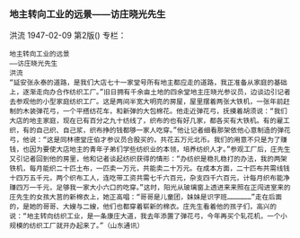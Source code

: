 ### 地主转向工业的远景——访庄晓光先生
洪流
1947-02-09
第2版()
专栏：

    地主转向工业的远景
    ——访庄晓光先生
    洪流
    “延安张永泰的道路，是我们大店七十一家堂号所有地主都应走的道路，我正准备从家庭的基础上，逐渐走向办合作纺织工厂。”旧日拥有千余亩土地的四余堂地主庄晓光参议员，边谈边引记者去参观他的小型家庭纺织工厂。这是两间半宽大明亮的房屋，屋里摆着两张大铁机，一张年前赶制的木装弹花弓，一个平搭纺花车，和新弹的大包棉花。他走近弹花弓，抚摸着胡须说：“我们大店的地主家庭，现在已有百分之九十纺线了，织布的也有好几家，都各买有大铁机。有的雇工织，有的自己织、自己浆，织布挣的钱都够一家人吃穿。”他让记者细看那架依他心意制造的弹花弓，他说：“这是同林德堂庄伯才参议员合股买的，共花五万元北币。我们的用意不只是为了赚钱，也因为要使大店地主的青年子弟们学些纺织业的本领，培养纺织人才。”参观工厂后，庄先生又引记者回到他的房里，他和记者谈起纺织获得的情形：“办纺织是稳扎稳打的办法，我的两架铁机，每月能织二十匹土布，一匹卖一万元，共能卖二十万元。在成本方面，二十匹布共需线钱十四万五千元，两个织布工人，连吃带工资共需七千六百元，杂支四千六百元，计每月织布能净赚四万一千元，足够我一家大小六口的吃穿。”这时，阳光从玻璃窗上透进来来照在正闯进室来的庄先生的女孩大莒的新棉衣上，她正高唱：“哥哥是儿童团，妹妹是识字班………………”走在后面的，是她的哥哥、大嫂与二嫂，他们也都穿着崭新的棉衣。庄先生看着他的孩子们，高兴的说：“地主转向纺织工业，是一条康庄大道，我去年添置了弹花弓，今年再买个轧花机，一个小规模的纺织工厂就开办起来了。”（山东通讯）
